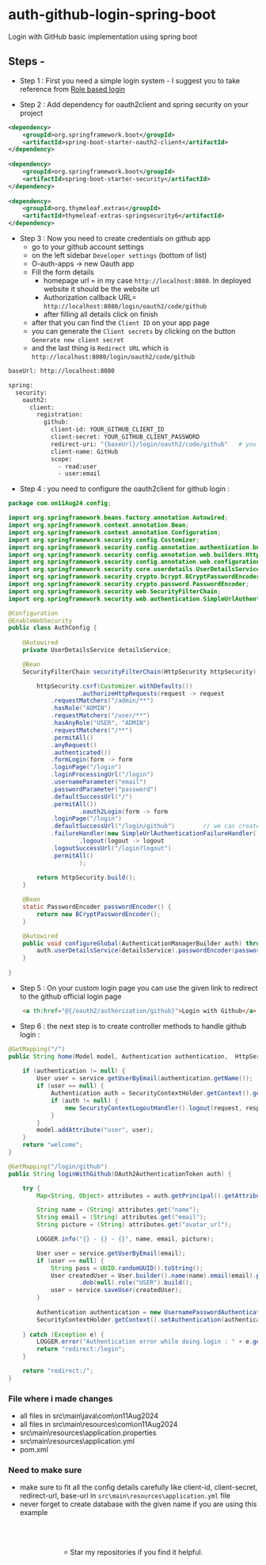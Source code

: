 # auth-github-login-spring-boot
Login with GitHub basic implementation using spring boot

## Steps - 

- Step 1 : First you need a simple login system - I suggest you to take reference from [Role based login](https://github.com/suraj-repositories/auth-spring-security-3)

- Step 2 : Add dependency for oauth2client and spring security on your project 

```xml
<dependency>
	<groupId>org.springframework.boot</groupId>
	<artifactId>spring-boot-starter-oauth2-client</artifactId>
</dependency>
	     
<dependency>
	<groupId>org.springframework.boot</groupId>
	<artifactId>spring-boot-starter-security</artifactId>
</dependency>
		
<dependency>
	<groupId>org.thymeleaf.extras</groupId>
	<artifactId>thymeleaf-extras-springsecurity6</artifactId>
</dependency>

```


- Step 3 : Now you need to create credentials on github app
    - go to your github account settings
    - on the left sidebar `Developer settings` (bottom of list)
    - O-auth-apps -> new Oauth app
    - Fill the form details
      - homepage url = in my case `http://localhost:8080`. In deployed website it should be the website url
      - Authorization callback URL=  `http://localhost:8080/login/oauth2/code/github`
      - after filling all details click on finish
    - after that you can find the `Client ID` on your app page
    - you can generate the `Client secrets` by clicking on the button `Generate new client secret`
    - and the last thing is `Redirect URL` which is `http://localhost:8080/login/oauth2/code/github`
    
    
```bash
baseUrl: http://localhost:8080

spring:
  security:
    oauth2:
      client:
        registration:
          github:
            client-id: YOUR_GITHUB_CLIENT_ID
            client-secret: YOUR_GITHUB_CLIENT_PASSWORD
            redirect-uri: "{baseUrl}/login/oauth2/code/github"   # you redirect url here
            client-name: GitHub
            scope:
              - read:user
              - user:email
```

- Step 4 : you need to configure the oauth2client for github login : 

```java
package com.on11Aug24.config;

import org.springframework.beans.factory.annotation.Autowired;
import org.springframework.context.annotation.Bean;
import org.springframework.context.annotation.Configuration;
import org.springframework.security.config.Customizer;
import org.springframework.security.config.annotation.authentication.builders.AuthenticationManagerBuilder;
import org.springframework.security.config.annotation.web.builders.HttpSecurity;
import org.springframework.security.config.annotation.web.configuration.EnableWebSecurity;
import org.springframework.security.core.userdetails.UserDetailsService;
import org.springframework.security.crypto.bcrypt.BCryptPasswordEncoder;
import org.springframework.security.crypto.password.PasswordEncoder;
import org.springframework.security.web.SecurityFilterChain;
import org.springframework.security.web.authentication.SimpleUrlAuthenticationFailureHandler;

@Configuration
@EnableWebSecurity
public class AuthConfig {
	
	@Autowired
	private UserDetailsService detailsService;

    @Bean
    SecurityFilterChain securityFilterChain(HttpSecurity httpSecurity) throws Exception {

		httpSecurity.csrf(Customizer.withDefaults())
                    .authorizeHttpRequests(request -> request
			.requestMatchers("/admin/**")
			.hasRole("ADMIN")
			.requestMatchers("/user/**")
			.hasAnyRole("USER", "ADMIN")
			.requestMatchers("/**")
			.permitAll()
			.anyRequest()
			.authenticated())
			.formLogin(form -> form
			.loginPage("/login")
			.loginProcessingUrl("/login")
			.usernameParameter("email")
			.passwordParameter("password")
			.defaultSuccessUrl("/")
			.permitAll())
                    .oauth2Login(form -> form
			.loginPage("/login")
			.defaultSuccessUrl("/login/github")        // we can create the custom controller for that URL
			.failureHandler(new SimpleUrlAuthenticationFailureHandler()))
                    .logout(logout -> logout
			.logoutSuccessUrl("/login?logout")
			.permitAll()
                    );
	
		return httpSecurity.build();
	}

    @Bean
    static PasswordEncoder passwordEncoder() {
		return new BCryptPasswordEncoder();
	}

	@Autowired
	public void configureGlobal(AuthenticationManagerBuilder auth) throws Exception {
		auth.userDetailsService(detailsService).passwordEncoder(passwordEncoder());
	}
	
}

```

- Step 5 : On your custom login page you can use the given link to redirect to the github official login page

```html
	<a th:href="@{/oauth2/authorization/github}">Login with Github</a>
```


- Step 6 : the next step is to create controller methods to handle github login : 

```java
@GetMapping("/")
public String home(Model model, Authentication authentication,  HttpServletRequest request, HttpServletResponse response) {
	
	if (authentication != null) {
		User user = service.getUserByEmail(authentication.getName());
		if (user == null) {
			Authentication auth = SecurityContextHolder.getContext().getAuthentication();
			if (auth != null) {
				new SecurityContextLogoutHandler().logout(request, response, auth);
			}
		}
		model.addAttribute("user", user);
	}
	return "welcome";
}

```

```java
@GetMapping("/login/github")
public String loginWithGithub(OAuth2AuthenticationToken auth) {

	try {
		Map<String, Object> attributes = auth.getPrincipal().getAttributes();

		String name = (String) attributes.get("name");
		String email = (String) attributes.get("email");
		String picture = (String) attributes.get("avatar_url");

		LOGGER.info("{} - {} - {}", name, email, picture);

		User user = service.getUserByEmail(email);
		if (user == null) {
			String pass = UUID.randomUUID().toString();
			User createdUser = User.builder().name(name).email(email).picture(picture).id(null).password(pass).confirmPassword(pass)
					.dob(null).role("USER").build();
			user = service.saveUser(createdUser);
		}
		
		Authentication authentication = new UsernamePasswordAuthenticationToken(email, null, Collections.singleton(new SimpleGrantedAuthority("ROLE_" + user.getRole() )));
		SecurityContextHolder.getContext().setAuthentication(authentication);
		
	} catch (Exception e) {
		LOGGER.error("Authentication error while doing login : " + e.getMessage());
		return "redirect:/login";
	}

	return "redirect:/";
}

```

### File where i made changes 

- all files in src\main\java\com\on11Aug2024
- all files in src\main\resources\com\on11Aug2024
- src\main\resources\application.properties
- src\main\resources\application.yml
- pom.xml

### Need to make sure

- make sure to fit all the config details carefully like client-id, client-secret, redirect-url, base-url in `src\main\resources\application.yml` file
- never forget to create database with the given name if you are using this example

<br />
<br />
<p align="center">⭐️ Star my repositories if you find it helpful.</p>
<br />
